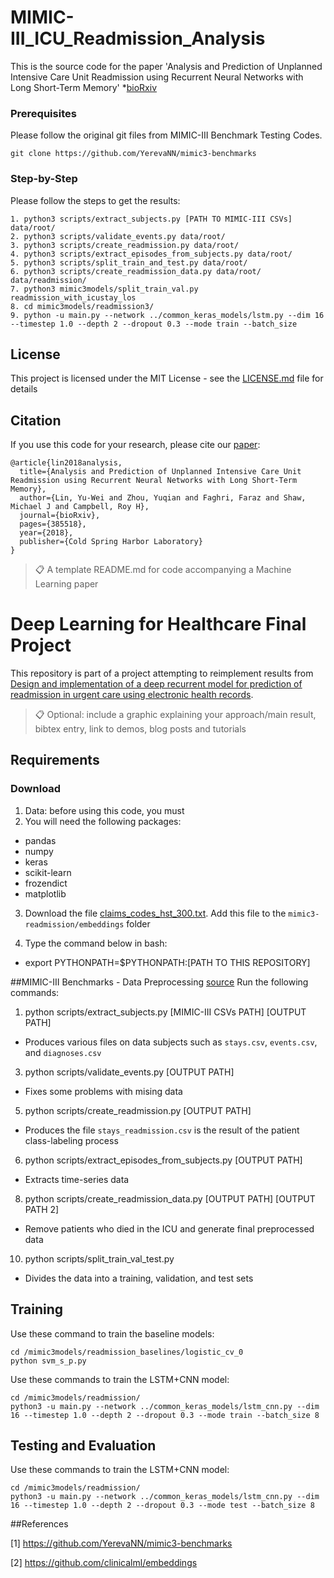 # MIMIC-III_ICU_Readmission_Analysis
This is the source code for the paper 'Analysis and Prediction of Unplanned Intensive Care Unit Readmission using Recurrent Neural Networks with Long Short-Term Memory'
*[bioRxiv](https://www.biorxiv.org/content/early/2018/08/06/385518)

### Prerequisites

Please follow the original git files from MIMIC-III Benchmark Testing Codes.

```
git clone https://github.com/YerevaNN/mimic3-benchmarks
```

### Step-by-Step
Please follow the steps to get the results:

```
1. python3 scripts/extract_subjects.py [PATH TO MIMIC-III CSVs] data/root/
2. python3 scripts/validate_events.py data/root/
3. python3 scripts/create_readmission.py data/root/
4. python3 scripts/extract_episodes_from_subjects.py data/root/
5. python3 scripts/split_train_and_test.py data/root/
6. python3 scripts/create_readmission_data.py data/root/ data/readmission/
7. python3 mimic3models/split_train_val.py readmission_with_icustay_los
8. cd mimic3models/readmission3/
9. python -u main.py --network ../common_keras_models/lstm.py --dim 16 --timestep 1.0 --depth 2 --dropout 0.3 --mode train --batch_size 
```

## License

This project is licensed under the MIT License - see the [LICENSE.md](LICENSE.md) file for details

## Citation
If you use this code for your research, please cite our [paper](https://www.biorxiv.org/content/early/2018/08/06/385518/):

```
@article{lin2018analysis,
  title={Analysis and Prediction of Unplanned Intensive Care Unit Readmission using Recurrent Neural Networks with Long Short-Term Memory},
  author={Lin, Yu-Wei and Zhou, Yuqian and Faghri, Faraz and Shaw, Michael J and Campbell, Roy H},
  journal={bioRxiv},
  pages={385518},
  year={2018},
  publisher={Cold Spring Harbor Laboratory}
}

```

>📋  A template README.md for code accompanying a Machine Learning paper

# Deep Learning for Healthcare Final Project

This repository is part of a project attempting to reimplement results from [Design and implementation of a deep recurrent model for prediction of readmission in urgent care using electronic health records](https://ieeexplore.ieee.org/document/8791466). 

>📋  Optional: include a graphic explaining your approach/main result, bibtex entry, link to demos, blog posts and tutorials

## Requirements

### Download
1.  Data: before using this code, you must
2.  You will need the following packages:
- pandas
- numpy
- keras
- scikit-learn
- frozendict
- matplotlib

3.  Download the file [claims_codes_hst_300.txt](https://github.com/clinicalml/embeddings).  Add this file to the `mimic3-readmission/embeddings` folder

4.  Type the command below in bash:
- export PYTHONPATH=$PYTHONPATH:[PATH TO THIS REPOSITORY]

##MIMIC-III Benchmarks - Data Preprocessing [source](https://github.com/YerevaNN/mimic3-benchmarks)
Run the following commands:
1.  python scripts/extract_subjects.py [MIMIC-III CSVs PATH] [OUTPUT PATH]
- Produces various files on data subjects such as `stays.csv`, `events.csv`, and `diagnoses.csv`
3.  python scripts/validate_events.py [OUTPUT PATH]
- Fixes some problems with mising data
5.  python scripts/create_readmission.py [OUTPUT PATH]
- Produces the file `stays_readmission.csv` is the result of the patient class-labeling process
6.  python scripts/extract_episodes_from_subjects.py [OUTPUT PATH]
- Extracts time-series data
8.  python scripts/create_readmission_data.py [OUTPUT PATH] [OUTPUT PATH 2]
- Remove patients who died in the ICU and generate final preprocessed data
10.  python scripts/split_train_val_test.py
- Divides the data into a training, validation, and test sets

## Training

Use these command to train the baseline models:

```
cd /mimic3models/readmission_baselines/logistic_cv_0
python svm_s_p.py
```

Use these commands to train the LSTM+CNN model:

```
cd /mimic3models/readmission/
python3 -u main.py --network ../common_keras_models/lstm_cnn.py --dim 16 --timestep 1.0 --depth 2 --dropout 0.3 --mode train --batch_size 8 
```

## Testing and Evaluation

Use these commands to train the LSTM+CNN model:

```
cd /mimic3models/readmission/
python3 -u main.py --network ../common_keras_models/lstm_cnn.py --dim 16 --timestep 1.0 --depth 2 --dropout 0.3 --mode test --batch_size 8
```


##References

[1] https://github.com/YerevaNN/mimic3-benchmarks

[2] https://github.com/clinicalml/embeddings

